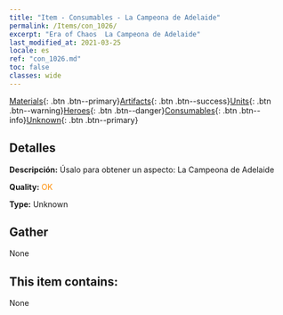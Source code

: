 ```yaml
---
title: "Item - Consumables - La Campeona de Adelaide"
permalink: /Items/con_1026/
excerpt: "Era of Chaos  La Campeona de Adelaide"
last_modified_at: 2021-03-25
locale: es
ref: "con_1026.md"
toc: false
classes: wide
---
```

 [Materials](/es/Items/){: .btn .btn--primary}[Artifacts](/es/Items/Artifacts/){: .btn .btn--success}[Units](/es/Items/Units/){: .btn .btn--warning}[Heroes](/es/Items/Heroes/){: .btn .btn--danger}[Consumables](/es/Items/Consumables/){: .btn .btn--info}[Unknown](/es/Items/Unknown/){: .btn .btn--primary}

## Detalles
 **Descripción:** Úsalo para obtener un aspecto: La Campeona de Adelaide

 **Quality:** <span style="color: #FF8C00">OK</span>

 **Type:** Unknown

## Gather

  None

## This item contains:

  None

